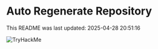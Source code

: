 # Auto Regenerate Repository

This README was last updated: 2025-04-28 20:51:16

 ![TryHackMe](https://tryhackme.com/badge/533634)
